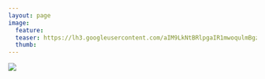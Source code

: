 ```yaml
---
layout: page
image:
  feature:
  teaser: https://lh3.googleusercontent.com/aIM9LkNtBRlpgaIR1mwoqulmBgzZqjn_8gWecZhV0qA=w245-h163-no
  thumb:
---
```


![](https://lh3.googleusercontent.com/8zR-1XmZJWh65Xu6ovpiZUWWVQ-Y_onDMAF0rGhZh5Y=w800)
